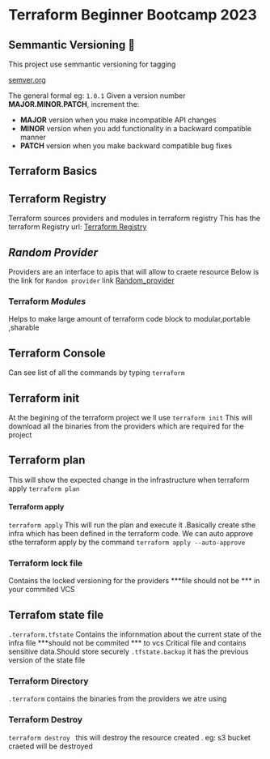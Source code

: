 # Terraform Beginner Bootcamp 2023

## Semmantic Versioning :mage:
This project use semmantic versioning for tagging

[semver.org](https://semver.org/)

The general formal eg: `1.0.1`
Given a version number **MAJOR.MINOR.PATCH**, increment the:

- **MAJOR** version when you make incompatible API changes
- **MINOR** version when you add functionality in a backward compatible manner
- **PATCH** version when you make backward compatible bug fixes


## Terraform Basics

## Terraform Registry
Terraform sources providers and modules in terraform registry
 This has the terraform Registry url:
 [Terraform Registry](https://registry.terraform.io/)

## ***Random Provider***
Providers are an interface to apis that will allow to craete resource
Below is the link for `Random provider` link
[Random_provider](https://registry.terraform.io/providers/hashicorp/random/latest/docs/resources/string) 

### Terraform ***Modules***
Helps to make large amount of terraform code block to modular,portable ,sharable

## Terraform Console
Can see list of all the commands by typing ```terraform```

## Terraform init
At the begining of the terraform project we ll use ```terraform init```
This will download all the binaries from the providers which are required for the project

## Terraform plan
This will show the expected change in the infrastructure when terraform apply 
```terraform plan ```

#### Terraform apply
```terraform apply```
This will run the plan and execute it .Basically create sthe infra which has been defined in the terraform code.
We can auto approve sthe terraform apply by the command
```terraform apply --auto-approve```

### Terraform lock file
Contains the locked versioning for the providers
***file should not be *** in your commited VCS

## Terrafom state file
`.terraform.tfstate`
Contains the infornmation about the current state of the infra
file ***should not be commited *** to vcs
Critical file and contains sensitive data.Should store securely
`.tfstate.backup` it has the previous version of the state file 

### Terraform Directory
`.terraform` contains the binaries from the providers we atre using 


### Terraform Destroy
```terraform destroy ``` this will destroy the resource created .
eg: s3 bucket craeted will be destroyed